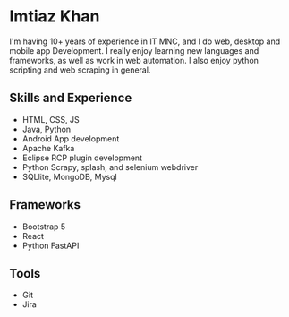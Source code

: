 
# Imtiaz Khan
I'm having 10+ years of experience in IT MNC, and I do web, desktop and mobile app Development. I really enjoy learning new languages and frameworks, as well as work in web automation. I also enjoy python scripting and web scraping in general. 

## Skills and Experience
* HTML, CSS, JS
* Java, Python
* Android App development
* Apache Kafka
* Eclipse RCP plugin development
* Python Scrapy, splash, and selenium webdriver
* SQLlite, MongoDB, Mysql

## Frameworks
* Bootstrap 5
* React
* Python FastAPI

## Tools
* Git
* Jira
